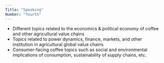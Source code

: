 ```yaml
---
Title: "Speaking"
Number: "fourth"
---
```


- Different topics related to the economics & political economy of coffee and other agricultural value chains
- Topics related to power dynamics, finance, markets, and other institution in agricultural global value chains
- Consumer-facing coffee topics such as social and environmental implications of consumption, sustainability of supply chains, etc.
